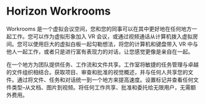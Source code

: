 # Horizon Workrooms

Workrooms 是一个虚拟会议空间，您和您的同事可以在其中更好地在任何地方一起工作。您可以作为虚拟形象加入 VR 会议，或通过视频通话从计算机拨入虚拟房间。您可以使用巨大的虚拟白板一起勾勒想法，将您的计算机和键盘带入 VR 中与他人一起工作，或者只是进行富有表现力的对话，让您感觉更像是亲自在一起。

在一个地方为团队提供任务、工作流和文件共享。工作室将敏捷的任务管理与卓越的文件组织相结合。获取项目、审查和批准的视觉概述，并与任何人共享您的文件。通过将文件、任务和对话统一到一个地方来提高速度。设置标记并查看任何文件类型–从文档、图片到视频。将任何工作共享、批准和委托给无限用户，无需额外费用。
